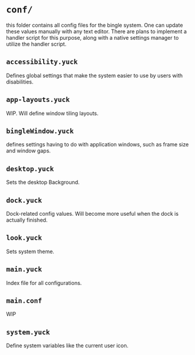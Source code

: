 # `conf/`
this folder contains all config files for the bingle system. One can update these values manually with any text editor. There are plans to implement a handler script for this purpose, along with a native settings manager to utilize the handler script.

## `accessibility.yuck`
Defines global settings that make the system easier to use by users with disabilities.

## `app-layouts.yuck`
WIP. Will define window tiling layouts.

## `bingleWindow.yuck`
defines settings having to do with application windows, such as frame size and window gaps.

## `desktop.yuck`
Sets the desktop Background.

## `dock.yuck`
Dock-related config values. Will become more useful when the dock is actually finished.

## `look.yuck`
Sets system theme.

## `main.yuck`
Index file for all configurations.

## `main.conf`
WIP

## `system.yuck`
Define system variables like the current user icon.
